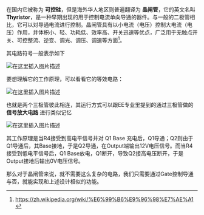 
在国内它被称为 **可控硅**，但是海外华人地区则普遍翻译为 **晶闸管**，它的英文名叫 **Thyristor**，是一种早期出现的用于控制电流单向导通的器件。与一般的二极管相比，它可以对导通电流进行控制。晶闸管具有以小电流（电压）控制大电流（电压）作用，并体积小、轻、功耗低、效率高、开关迅速等优点，广泛用于无触点开关、可控整流、逆变、调光、调压、调速等方面[^1]。

[^1]: https://zh.wikipedia.org/wiki/%E6%99%B6%E9%96%98%E7%AE%A1

其电路符号一般表示如下

![在这里插入图片描述](https://img-blog.csdnimg.cn/509fc4376e4e414790a3daca8f3c5094.png#pic_center)

要想理解它的工作原理，可以看看它的等效电路：


![在这里插入图片描述](https://img-blog.csdnimg.cn/b0529cc9b51349eea9c0fc5f7f3e67ab.png#pic_center)

也就是两个三极管彼此相连，其运行方式可以跟EE专业里提到的通过三极管做的 **信号放大电路** 进行类似记忆

![在这里插入图片描述](https://img-blog.csdnimg.cn/dfadac77d5214c56907835cb6f4467e1.png?x-oss-process=image/watermark,type_d3F5LXplbmhlaQ,shadow_50,text_Q1NETiBAQWtpIFVud3ppaQ==,size_20,color_FFFFFF,t_70,g_se,x_16#pic_center)

其工作原理是当R4接受到高电平信号并对 Q1 Base 充电后，Q1导通；Q2则由于Q1导通后，其Base接地，于是Q2导通，在Output端输出12V电压信号。而当R4接受到低电平信号后，Q1 Base放电，Q1断开，导致Q2接高电压断开，于是Output接地后输出0V电压信号。


那么对于晶闸管来说，就不需要这么复杂的电路，我们只需要通过Gate控制导通与否，就能实现和上述设计相似的功能。